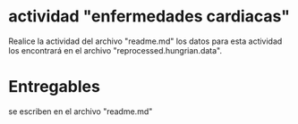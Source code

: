 # actividad "enfermedades cardiacas"

Realice la actividad del archivo "readme.md" los datos para esta actividad los encontrará en el archivo "reprocessed.hungrian.data".

# Entregables

se escriben en el archivo "readme.md"